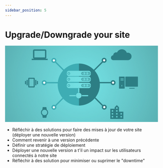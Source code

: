 ```yaml
---
sidebar_position: 5
---
```


# Upgrade/Downgrade your site

![deploy](/img/deploy.png)

- Réfléchir à des solutions pour faire des mises à jour de votre site (déployer une nouvelle version)
- Comment revenir à une version précédente
- Définir une stratégie de déploiement
- Déployer une nouvelle version a t'il un impact sur les utilisateurs connectés à notre site
- Réfléchir à des solution pour minimiser ou suprimer le "downtime"